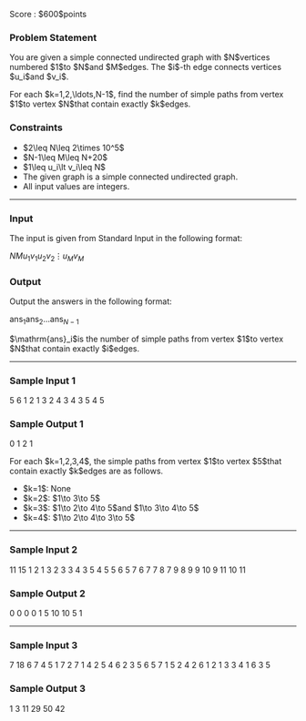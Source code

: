 
<div>

<span>

<span>

<p>
Score : $600$points
</p>

<div>

<section>

### **Problem Statement**

<p>
You are given a simple connected undirected graph with $N$vertices numbered $1$to $N$and $M$edges. The $i$-th edge connects vertices $u_i$and $v_i$.
</p>

<p>
For each $k=1,2,\ldots,N-1$, find the number of simple paths from vertex $1$to vertex $N$that contain exactly $k$edges.
</p>

</section>

</div>

<div>

<section>

### **Constraints**

<ul>

<li>
$2\leq N\leq 2\times 10^5$
</li>

<li>
$N-1\leq M\leq N+20$
</li>

<li>
$1\leq u_i\lt v_i\leq N$
</li>

<li>
The given graph is a simple connected undirected graph.
</li>

<li>
All input values are integers.
</li>

</ul>

</section>

</div>

---

<div>

<div>

<section>

### **Input**

<p>
The input is given from Standard Input in the following format:
</p>

<div>

$N$$M$$u_1$$v_1$$u_2$$v_2$$\vdots$$u_M$$v_M$
</div>

</section>

</div>

<div>

<section>

### **Output**

<p>
Output the answers in the following format:
</p>

<div>

$\mathrm{ans}_1$$\mathrm{ans}_2$$\ldots$$\mathrm{ans}_{N-1}$
</div>

<p>
$\mathrm{ans}_i$is the number of simple paths from vertex $1$to vertex $N$that contain exactly $i$edges.
</p>

</section>

</div>

</div>

---

<div>

<section>

### **Sample Input 1**

<div>

5 6
1 2
1 3
2 4
3 4
3 5
4 5

</div>

</section>

</div>

<div>

<section>

### **Sample Output 1**

<div>

0 1 2 1

</div>

<p>
For each $k=1,2,3,4$, the simple paths from vertex $1$to vertex $5$that contain exactly $k$edges are as follows.
</p>

<ul>

<li>
$k=1$: None
</li>

<li>
$k=2$: $1\to 3\to 5$
</li>

<li>
$k=3$: $1\to 2\to 4\to 5$and $1\to 3\to 4\to 5$
</li>

<li>
$k=4$: $1\to 2\to 4\to 3\to 5$
</li>

</ul>

</section>

</div>

---

<div>

<section>

### **Sample Input 2**

<div>

11 15
1 2
1 3
2 3
3 4
3 5
4 5
5 6
5 7
6 7
7 8
7 9
8 9
9 10
9 11
10 11

</div>

</section>

</div>

<div>

<section>

### **Sample Output 2**

<div>

0 0 0 0 1 5 10 10 5 1

</div>

</section>

</div>

---

<div>

<section>

### **Sample Input 3**

<div>

7 18
6 7
4 5
1 7
2 7
1 4
2 5
4 6
2 3
5 6
5 7
1 5
2 4
2 6
1 2
1 3
3 4
1 6
3 5

</div>

</section>

</div>

<div>

<section>

### **Sample Output 3**

<div>

1 3 11 29 50 42

</div>

</section>

</div>

</span>

</span>

</div>
